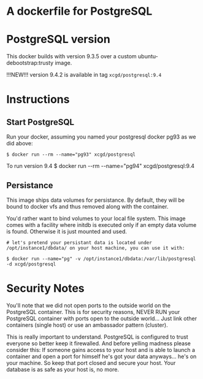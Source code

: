 A dockerfile for PostgreSQL
====================================

PostgreSQL version
============

This docker builds with version 9.3.5 over a custom ubuntu-debootstrap:trusty image.

!!!NEW!!! version 9.4.2 is available in tag `xcgd/postgresql:9.4`

Instructions
=============

Start PostgreSQL
----------------

Run your docker, assuming you named your postgresql docker pg93 as we did above:

    $ docker run --rm --name="pg93" xcgd/postgresql

To run version 9.4
    $ docker run --rm --name="pg94" xcgd/postgresql:9.4

Persistance
-----------

This image ships data volumes for persistance. By default, they will be bound to docker vfs and thus removed along with the container.

You'd rather want to bind volumes to your local file system. This image comes with a facility where initdb is executed only if an empty data volume is found. Otherwise it is just mounted and used.

    # let's pretend your persistant data is located under /opt/instance1/dbdata/ on your host machine, you can use it with:

    $ docker run --name="pg" -v /opt/instance1/dbdata:/var/lib/postgresql -d xcgd/postgresql


Security Notes
==============

You'll note that we did not open ports to the outside world on the PostgreSQL container. This is for security reasons, NEVER RUN your PostgreSQL container with ports open to the outside world... Just link other containers (single host) or use an ambassador pattern (cluster).

This is really important to understand. PostgreSQL is configured to trust everyone so better keep it firewalled. And before yelling madness please consider this: If someone gains access to your host and is able to launch a container and open a port for himself he's got your data anyways... he's on your machine. So keep that port closed and secure your host. Your database is as safe as your host is, no more.


